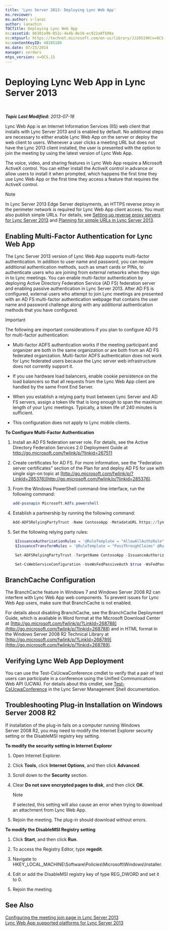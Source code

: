 ```yaml
---
title: 'Lync Server 2013: Deploying Lync Web App'
ms.reviewer: 
ms.author: v-lanac
author: lanachin
TOCTitle: Deploying Lync Web App
ms:assetid: b6301e98-051c-4e4b-8e10-ec922a8f508a
ms:mtpsurl: https://technet.microsoft.com/en-us/library/JJ205190(v=OCS.15)
ms:contentKeyID: 48185189
ms.date: 07/23/2014
manager: serdars
mtps_version: v=OCS.15
---
```


<div data-xmlns="http://www.w3.org/1999/xhtml">

<div class="topic" data-xmlns="http://www.w3.org/1999/xhtml" data-msxsl="urn:schemas-microsoft-com:xslt" data-cs="http://msdn.microsoft.com/en-us/">

<div data-asp="http://msdn2.microsoft.com/asp">

# Deploying Lync Web App in Lync Server 2013

</div>

<div id="mainSection">

<div id="mainBody">

<span> </span>

_**Topic Last Modified:** 2013-07-18_

Lync Web App is an Internet Information Services (IIS) web client that installs with Lync Server 2013 and is enabled by default. No additional steps are necessary to either enable Lync Web App on the server or deploy the web client to users. Whenever a user clicks a meeting URL but does not have the Lync 2013 client installed, the user is presented with the option to join the meeting by using the latest version of Lync Web App.

The voice, video, and sharing features in Lync Web App require a Microsoft ActiveX control. You can either install the ActiveX control in advance or allow users to install it when prompted, which happens the first time they use Lync Web App or the first time they access a feature that requires the ActiveX control.

<div class=" ">


> [!NOTE]  
> In Lync Server 2013 Edge Server deployments, an HTTPS reverse proxy in the perimeter network is required for Lync Web App client access. You must also publish simple URLs. For details, see <A href="lync-server-2013-setting-up-reverse-proxy-servers.md">Setting up reverse proxy servers for Lync Server 2013</A> and <A href="lync-server-2013-planning-for-simple-urls.md">Planning for simple URLs in Lync Server 2013</A>.



</div>

<div>

## Enabling Multi-Factor Authentication for Lync Web App

The Lync Server 2013 version of Lync Web App supports multi-factor authentication. In addition to user name and password, you can require additional authentication methods, such as smart cards or PINs, to authenticate users who are joining from external networks when they sign in to Lync meetings. You can enable multi-factor authentication by deploying Active Directory Federation Service (AD FS) federation server and enabling passive authentication in Lync Server 2013. After AD FS is configured, external users who attempt to join Lync meetings are presented with an AD FS multi-factor authentication webpage that contains the user name and password challenge along with any additional authentication methods that you have configured.

<div class=" ">


> [!IMPORTANT]  
> The following are important considerations if you plan to configure AD FS for multi-factor authentication: 
> <UL>
> <LI>
> <P>Multi-factor ADFS authentication works if the meeting participant and organizer are both in the same organization or are both from an AD FS federated organization. Multi-factor ADFS authentication does not work for Lync federated users because the Lync server web infrastructure does not currently support it.</P>
> <LI>
> <P>If you use hardware load balancers, enable cookie persistence on the load balancers so that all requests from the Lync Web App client are handled by the same Front End Server.</P>
> <LI>
> <P>When you establish a relying party trust between Lync Server and AD FS servers, assign a token life that is long enough to span the maximum length of your Lync meetings. Typically, a token life of 240 minutes is sufficient.</P>
> <LI>
> <P>This configuration does not apply to Lync mobile clients.</P></LI></UL>



</div>

**To Configure Multi-Factor Authentication**

1.  Install an AD FS federation server role. For details, see the Active Directory Federation Services 2.0 Deployment Guide at <http://go.microsoft.com/fwlink/p/?linkid=267511>

2.  Create certificates for AD FS. For more information, see the "Federation server certificates" section of the Plan for and deploy AD FS for use with single sign-on topic at [http://go.microsoft.com/fwlink/p/?LinkId=285376](http://go.microsoft.com/fwlink/p/?linkid=285376).

3.  From the Windows PowerShell command-line interface, run the following command:
    ```powershell
    add-pssnapin Microsoft.Adfs.powershell
    ```
4.  Establish a partnership by running the following command:
    ```powershell
    Add-ADFSRelyingPartyTrust -Name ContosoApp -MetadataURL https://lyncpool.contoso.com/passiveauth/federationmetadata/2007-06/federationmetadata.xml
     ```
5.  Set the following relying party rules:
    
       ```powershell
        $IssuanceAuthorizationRules = '@RuleTemplate = "AllowAllAuthzRule" => issue(Type = "http://schemas.contoso.com/authorization/claims/permit", Value = "true");'
        $IssuanceTransformRules = '@RuleTemplate = "PassThroughClaims" @RuleName = "Sid" c:[Type == "http://schemas.contoso.com/ws/2008/06/identity/claims/primarysid"]=> issue(claim = c);'
       ```
    
       ```powershell
        Set-ADFSRelyingPartyTrust -TargetName ContosoApp -IssuanceAuthorizationRules $IssuanceAuthorizationRules -IssuanceTransformRules $IssuanceTransformRules
       ```
    
       ```powershell
        Set-CsWebServiceConfiguration -UseWsFedPassiveAuth $true -WsFedPassiveMetadataUri https://dc.contoso.com/federationmetadata/2007-06/federationmetadata.xml
       ```

</div>

<div>

## BranchCache Configuration

The BranchCache feature in Windows 7 and Windows Server 2008 R2 can interfere with Lync Web App web components. To prevent issues for Lync Web App users, make sure that BranchCache is not enabled.

For details about disabling BranchCache, see the BranchCache Deployment Guide, which is available in Word format at the Microsoft Download Center at [http://go.microsoft.com/fwlink/p/?LinkId=268788](http://go.microsoft.com/fwlink/p/?linkid=268788) and in HTML format in the Windows Server 2008 R2 Technical Library at [http://go.microsoft.com/fwlink/p/?LinkId=268789](http://go.microsoft.com/fwlink/p/?linkid=268789).

</div>

<div>

## Verifying Lync Web App Deployment

You can use the Test-CsUcwaConference cmdlet to verify that a pair of test users can participate in a conference using the Unified Communications Web API (UCWA). For details about this cmdlet, see [Test-CsUcwaConference](https://docs.microsoft.com/powershell/module/skype/Test-CsUcwaConference) in the Lync Server Management Shell documentation.

</div>

<div>

## Troubleshooting Plug-in Installation on Windows Server 2008 R2

If installation of the plug-in fails on a computer running Windows Server 2008 R2, you may need to modify the Internet Explorer security setting or the DisableMSI registry key setting.

**To modify the security setting in Internet Explorer**

1.  Open Internet Explorer.

2.  Click **Tools**, click **Internet Options**, and then click **Advanced**.

3.  Scroll down to the **Security** section.

4.  Clear **Do not save encrypted pages to disk**, and then click **OK**.
    
    <div class=" ">
    

    > [!NOTE]  
    > If selected, this setting will also cause an error when trying to download an attachment from Lync Web App.

    
    </div>

5.  Rejoin the meeting. The plug-in should download without errors.

**To modify the DisableMSI Registry setting**

1.  Click **Start**, and then click **Run**.

2.  To access the Registry Editor, type **regedit**.

3.  Navigate to HKEY\_LOCAL\_MACHINE\\Software\\Policies\\Microsoft\\Windows\\Installer.

4.  Edit or add the DisableMSI registry key of type REG\_DWORD and set it to 0.

5.  Rejoin the meeting.

</div>

<div>

## See Also


[Configuring the meeting join page in Lync Server 2013](lync-server-2013-configuring-the-meeting-join-page.md)  
[Lync Web App supported platforms for Lync Server 2013](lync-server-2013-lync-web-app-supported-platforms.md)  
  

</div>

</div>

<span> </span>

</div>

</div>

</div>

